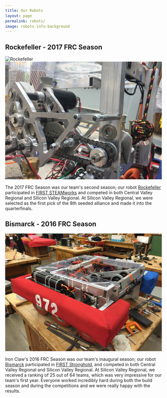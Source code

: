 ```yaml
---
title: Our Robots
layout: page
permalink: robots/
image: robots-info-background
---
```


## Rockefeller - 2017 FRC Season

<img src="/assets/img/2017_season/rockefeller.jpg" alt="Rockefeller" class="picture-width"/>
<img src="/assets/img/2017_season/climber.JPG" alt="Rockefeller's Climber" class="picture-width"/>

The 2017 FRC Season was our team's second season; our robot [Rockefeller](https://www.youtube.com/watch?v=h9hPIQuOPck) participated in [FIRST STEAMworks](https://www.youtube.com/watch?v=EMiNmJW7enI) and competed in both Central Valley Regional and Silicon Valley Regional. At Silicon Valley Regional, we were selected as the first pick of the 8th seeded alliance and made it into the quarterfinals.

## Bismarck - 2016 FRC Season

<img src="/assets/img/2016_season/2016_robot_bismarck.jpg" alt="Bismarck" class="picture-width"/>

Iron Claw's 2016 FRC Season was our team's inaugural season; our robot [Bismarck](https://youtu.be/fl9a5ol2dcI) participated in [FIRST Stronghold](https://youtu.be/VqOKzoHJDjA), and competed in both Central Valley Regional and Silicon Valley Regional. At Silicon Valley Regional, we received a ranking of 25 out of 64 teams, which was very impressive for our team's first year. Everyone worked incredibly hard during both the build season and during the competitions and we were really happy with the results.
